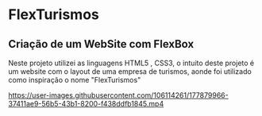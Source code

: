 # FlexTurismos
## Criação de um WebSite com FlexBox
Neste projeto utilizei as linguagens HTML5 , CSS3, o intuito deste projeto é um website com o layout de uma empresa de turismos,
aonde foi utilizado como inspiração o nome "FlexTurismos"


https://user-images.githubusercontent.com/106114261/177879966-37411ae9-56b5-43b1-8200-f438ddfb1845.mp4


